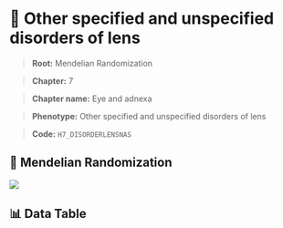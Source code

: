 # 🧪 Other specified and unspecified disorders of lens

> **Root:** Mendelian Randomization

> **Chapter:** 7  

> **Chapter name:** Eye and adnexa

> **Phenotype:** Other specified and unspecified disorders of lens  

> **Code:** `H7_DISORDERLENSNAS`

## 🧬 Mendelian Randomization  

<img src="/MR/Figures/Forward/H7_DISORDERLENSNAS.png"/>

## 📊 Data Table

<CsvTableMRF src="/MR/Data/Forward/H7_DISORDERLENSNAS.csv"/>
